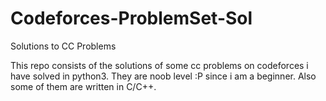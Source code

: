 # Codeforces-ProblemSet-Sol
Solutions to CC Problems

This repo consists of the solutions of some cc problems on codeforces i have solved in python3. They are noob level :P since i am a beginner.
Also some of them are written in C/C++.
